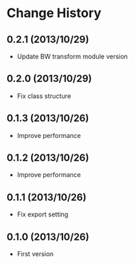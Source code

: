 Change History
=================

## 0.2.1 (2013/10/29)

* Update BW transform module version

## 0.2.0 (2013/10/29)

* Fix class structure

## 0.1.3 (2013/10/26)

* Improve performance

## 0.1.2 (2013/10/26)

* Improve performance

## 0.1.1 (2013/10/26)

* Fix export setting

## 0.1.0 (2013/10/26)

* First version

